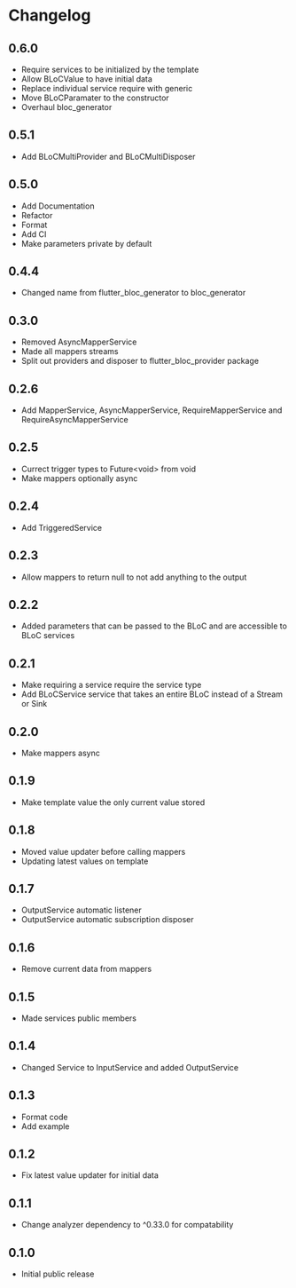 # Changelog

## 0.6.0

* Require services to be initialized by the template
* Allow BLoCValue to have initial data
* Replace individual service require with generic
* Move BLoCParamater to the constructor
* Overhaul bloc_generator

## 0.5.1

* Add BLoCMultiProvider and BLoCMultiDisposer

## 0.5.0

* Add Documentation
* Refactor
* Format
* Add CI
* Make parameters private by default

## 0.4.4

* Changed name from flutter_bloc_generator to bloc_generator

## 0.3.0

* Removed AsyncMapperService
* Made all mappers streams
* Split out providers and disposer to flutter_bloc_provider package

## 0.2.6

* Add MapperService, AsyncMapperService, RequireMapperService and
RequireAsyncMapperService

## 0.2.5

* Currect trigger types to Future\<void\> from void
* Make mappers optionally async

## 0.2.4

* Add TriggeredService

## 0.2.3

* Allow mappers to return null to not add anything to the output

## 0.2.2

* Added parameters that can be passed to the BLoC and are accessible to BLoC
services

## 0.2.1

* Make requiring a service require the service type
* Add BLoCService service that takes an entire BLoC instead of a Stream or Sink

## 0.2.0

* Make mappers async

## 0.1.9

* Make template value the only current value stored

## 0.1.8

* Moved value updater before calling mappers
* Updating latest values on template

## 0.1.7

* OutputService automatic listener
* OutputService automatic subscription disposer

## 0.1.6

* Remove current data from mappers

## 0.1.5

* Made services public members

## 0.1.4

* Changed Service to InputService and added OutputService

## 0.1.3

* Format code
* Add example

## 0.1.2

* Fix latest value updater for initial data

## 0.1.1

* Change analyzer dependency to ^0.33.0 for compatability

## 0.1.0

* Initial public release
